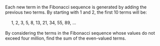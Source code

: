 Each new term in the Fibonacci sequence is generated by adding the previous two terms. By starting with 1 and 2, the first 10 terms will be:<br>
<br>
&nbsp;&nbsp;&nbsp;&nbsp; 1, 2, 3, 5, 8, 13, 21, 34, 55, 89, ...<br>
<br>
By considering the terms in the Fibonacci sequence whose values do not exceed four million, find the sum of the even-valued terms.
    
